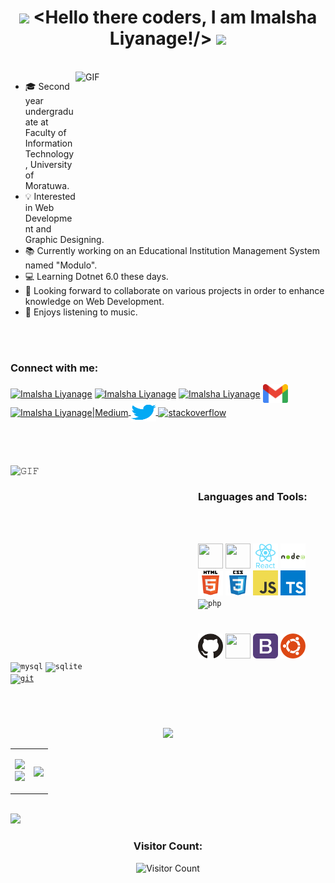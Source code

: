  <h1 align="center">
  <a target="_blank">
    <img src="https://emojis.slackmojis.com/emojis/images/1531849430/4246/blob-sunglasses.gif?1531849430" width="28"/>
  </a>&lt;Hello there coders, I am Imalsha Liyanage!/&gt;
 <img src="https://github.com/TheDudeThatCode/TheDudeThatCode/blob/master/Assets/Hi.gif" width="29px">
  <a target="_blank">
<!--     <img src="https://media.giphy.com/media/u2pmTWUi0MXjyrMaVj/giphy.gif" width="40px" /> -->
  </a>
</h1>

<br/>
<a target="_blank">

  <img align="right" height="250" width="400" alt="GIF" src="https://media.giphy.com/media/L1R1tvI9svkIWwpVYr/giphy.gif">
 
</a>

- 🎓 Second year undergraduate at Faculty of Information Technology, University of Moratuwa.
- 💡   Interested in Web Development and Graphic Designing. 
- 📚 Currently working on an Educational Institution Management System named "Modulo".
- 💻 Learning Dotnet 6.0 these days.
- 🚀 Looking forward to collaborate on various projects in order to enhance knowledge on Web Development.
- 🎼 Enjoys listening to music.


<br/>
<br/>

 
<h3 align="left">
Connect with me:
</h3>
<p align="left">
  <a href="https://www.linkedin.com/in/imalshaliyanage/" target="blank"><img align="center"
      src="https://cdn.jsdelivr.net/gh/devicons/devicon/icons/linkedin/linkedin-original.svg"
      alt="Imalsha Liyanage" height="30" width="40" /></a>
  <a href="https://www.facebook.com/imalsha.liyanage.79" target="blank"><img align="center"
      src="https://raw.githubusercontent.com/rahuldkjain/github-profile-readme-generator/master/src/images/icons/Social/facebook.svg"
      alt="Imalsha Liyanage" height="30" width="40" /></a>
  <a href="https://www.hackerrank.com/imalshashehanil1" target="blank"><img align="center"
      src="https://raw.githubusercontent.com/rahuldkjain/github-profile-readme-generator/master/src/images/icons/Social/hackerrank.svg"
      alt="Imalsha Liyanage" height="30" width="40" /></a>
 <a href="mailto:imalshashehaniliyanage@gmail.com" target="blank">
      <img align="center" src="https://github.com/mahiiverse1/mahiiverse1/blob/main/Gmail_Logo_256px.png" alt="Imalsha Liyanage" height="30" width="40"/>
      </a>
  <a href="https://medium.com/@ImalshaLiyanage">
    <img align="center" src="https://www.vectorlogo.zone/logos/medium/medium-tile.svg" alt="Imalsha Liyanage|Medium" height="30" width="30"/>
  </a>
 <a href="https://twitter.com/ImalshaLiyanage?t=txJfeTRfROWu7Femk1F4_Q&s=09" target="_blank">
  <img align="center" src="https://github.com/SatYu26/SatYu26/blob/master/Assets/Twitter.svg" alt="Imalsha Liyanage | Twitter" height="30" width="40" />
</a> 
 <a href="https://stackoverflow.com/users/17995557/imalsha-liyanage" target="_blank">
 <img align="center" src="https://cdn.iconscout.com/icon/free/png-256/stackoverflow-2752065-2284882.png" alt="stackoverflow" height="30" width="30" />
 </a>
<!--  <a href="https://twitter.com/adam_pithenwala" target="blank"><img align="center"
      src="https://raw.githubusercontent.com/rahuldkjain/github-profile-readme-generator/master/src/images/icons/Social/twitter.svg"
      alt="adampithewan" height="30" width="40" /></a> -->
</p>

<br>

#

<a target="_blank"><img align="left" height="300" width="300" alt="𝙶𝙸𝙵" src="https://github.com/JayantGoel001/JayantGoel001/blob/master/GIF/github.gif"></a>
<br/>

<h3>Languages and Tools:</h3>

<br/>
<br/>

<code><img height="40" width="40" src="https://images.vexels.com/media/users/3/166401/isolated/preview/b82aa7ac3f736dd78570dd3fa3fa9e24-java-programming-language-icon-by-vexels.png"></code>
<code><img height="40" width="40" src="https://cdn.iconscout.com/icon/free/png-512/c-programming-569564.png"></code>
<code><img height="40" width="40" src="https://raw.githubusercontent.com/devicons/devicon/master/icons/react/react-original-wordmark.svg"></code> 
<code><img height="40" width="40" src="https://raw.githubusercontent.com/devicons/devicon/master/icons/nodejs/nodejs-original-wordmark.svg"></code> 
<code><img height="40" width="40" src="https://raw.githubusercontent.com/devicons/devicon/master/icons/html5/html5-original-wordmark.svg"></code>
<code><img height="40" width="40" src="https://raw.githubusercontent.com/devicons/devicon/master/icons/css3/css3-original-wordmark.svg"></code>
<code><img height="40" width="40" src="https://raw.githubusercontent.com/github/explore/80688e429a7d4ef2fca1e82350fe8e3517d3494d/topics/javascript/javascript.png"></code>
<code><img height="40" width="40" src="https://raw.githubusercontent.com/github/explore/80688e429a7d4ef2fca1e82350fe8e3517d3494d/topics/typescript/typescript.png"></code>
<code><img height="40" width="40" src="https://www.vectorlogo.zone/logos/php/php-ar21.svg" alt="php"></code> 

#
<code><img height="40" width="40" src="https://raw.githubusercontent.com/github/explore/80688e429a7d4ef2fca1e82350fe8e3517d3494d/topics/github-api/github-api.png"></code>
<code><img height="40" width="40" src="https://www.vectorlogo.zone/logos/visualstudio_code/visualstudio_code-icon.svg"></code>
<code><img height="40" width="40" src="https://raw.githubusercontent.com/github/explore/80688e429a7d4ef2fca1e82350fe8e3517d3494d/topics/bootstrap/bootstrap.png"></code>
<code><img height="40" width="40" src="https://raw.githubusercontent.com/github/explore/80688e429a7d4ef2fca1e82350fe8e3517d3494d/topics/ubuntu/ubuntu.png"></code>
<code><img height="40" width="40" src="https://www.vectorlogo.zone/logos/mysql/mysql-ar21.svg" alt="mysql"></code>
<code><img height="40" width="40" src="https://www.vectorlogo.zone/logos/sqlite/sqlite-icon.svg" alt="sqlite" width="40"></code>
<code> <a href="https://git-scm.com/" target="_blank"> 
<img src="https://www.vectorlogo.zone/logos/git-scm/git-scm-icon.svg" alt="git" width="40" height="40"/> 
</a></code>

<br/>

#

<p  align="center">
<img src="https://user-images.githubusercontent.com/73097560/115834477-dbab4500-a447-11eb-908a-139a6edaec5c.gif"> 
                  
  <br>

  
  
  
<table border="0" align="center">
<tr border="0">
<td width="50%" align="center">
 
 ![](https://github-readme-stats.vercel.app/api?username=Imalsha99&theme=radical&hide_border=false&include_all_commits=false&count_private=false)<br/>
 ![](https://github-readme-streak-stats.herokuapp.com/?user=Imalsha99&theme=radical&hide_border=false)<br/>
  
<!--   <img  align="center"  src="https://github-readme-stats.vercel.app/api?username=Imalsha99&theme=cobalt&show_icons=true&count_private=true" />
  <br></br> -->
<!--   <img  title="🔥 Get streak stats for your profile at git.io/streak-stats" alt="Mark streak" src="https://github-readme-streak-stats.herokuapp.com/?user=mark123jesper&theme=dark&hide_border=true" /> -->


  
</td>

<td width="50%" align="center">

  <img  align="center"  src="https://github-readme-stats.anuraghazra1.vercel.app/api/top-langs/?username=Imalsha99&theme=dark&hide_border=true&no-bg=true&no-frame=true&langs_count=10"/>
  
  </td>
</tr>
</table>

<br>



<img src="https://user-images.githubusercontent.com/73097560/115834477-dbab4500-a447-11eb-908a-139a6edaec5c.gif">
</p>  

<!-- Visitor count -->
<div align="center">
<h3 align="center">Visitor Count: </h3> 

![Visitor Count](https://profile-counter.glitch.me/Imalsha99/count.svg)

 </div>

              
